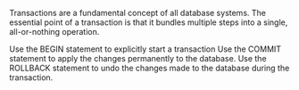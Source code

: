 Transactions are a fundamental concept of all database systems. The essential point of a transaction is that
it bundles multiple steps into a single, all-or-nothing operation. 

Use the BEGIN statement to explicitly start a transaction
Use the COMMIT statement to apply the changes permanently to the database.
Use the ROLLBACK statement to undo the changes made to the database during the transaction.
